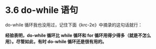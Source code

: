 # 3.6 do-while 语句

do-while 循环我也没用过，记住下面《krc-2e》中摘录的这句话就行：

**经验表明，do-while 循环比 while 循环和 for 循环用得少得多（就是不怎么用）。尽管如此，有时 do-while 循环还是很有用的。**
